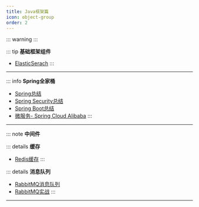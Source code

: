 ```yaml
---
title: Java框架篇
icon: object-group
order: 2
---
```




<!-- ## 基础框架组件 -->


::: warning
:::

::: tip **基础框架组件**
- [ElasticSerach](./ElasticSerach总结.md)
:::

---

::: info **Spring全家桶**
- [Spring总结](./Spring总结.md)
- [Spring Security总结](./SpringSecurity.md)
- [Spring Boot总结](./SpringBoot.md)
- [微服务-  Spring Cloud Alibaba](./SpringCloudAlibaba.md)
:::
---


::: note **中间件**
<div>

::: details **缓存**
- [Redis缓存](./Redis.md)
:::

::: details **消息队列**
- [RabbitMQ消息队列](./RabbitMQ消息队列.md)
- [RabbitMQ实战](./RabbitMQ实战.md)
:::

</div>

---




